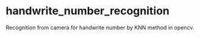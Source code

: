 # handwrite_number_recognition
Recognition from camera for handwrite number by KNN method in opencv.
